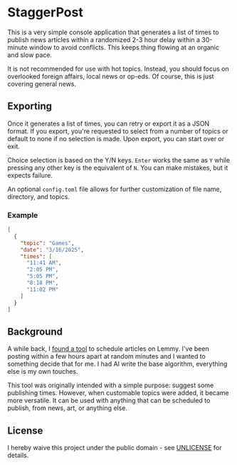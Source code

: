 # StaggerPost

This is a very simple console application that generates a list of times to publish news articles within a randomized 2-3 hour delay within a 30-minute window to avoid conflicts. This keeps thing flowing at an organic and slow pace.

It is not recommended for use with hot topics. Instead, you should focus on overlooked foreign affairs, local news or op-eds. Of course, this is just covering general news.

## Exporting

Once it generates a list of times, you can retry or export it as a JSON format. If you export, you're requested to select from a number of topics or default to none if no selection is made. Upon export, you can start over or exit.

Choice selection is based on the Y/N keys. ``Enter`` works the same as ``Y`` while pressing any other key is the equivalent of ``N``. You can make mistakes, but it expects failure.

An optional ``config.toml`` file allows for further customization of file name, directory, and topics.

### Example

```json
[
  {
    "topic": "Games",
    "date": "3/16/2025",
    "times": [
      "11:41 AM",
      "2:05 PM",
      "5:05 PM",
      "8:18 PM",
      "11:02 PM"
    ]
  }
]
```

## Background

A while back, I [found a tool](https://schedule.lemmings.world) to schedule articles on Lemmy. I've been posting within a few hours apart at random minutes and I wanted to something decide that for me. I had AI write the base algorithm, everything else is my own touches.

This tool was originally intended with a simple purpose: suggest some publishing times. However, when customable topics were added, it became more versatile. It can be used with anything that can be scheduled to publish, from news, art, or anything else.

## License

I hereby waive this project under the public domain - see [UNLICENSE](UNLICENSE) for details.
